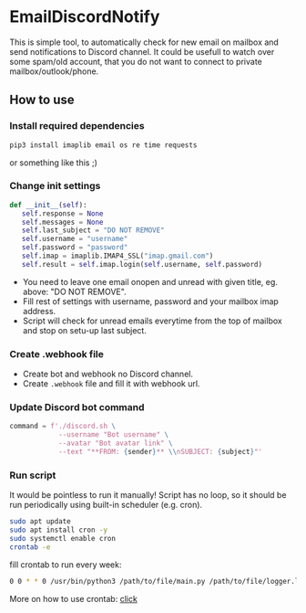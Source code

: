 # EmailDiscordNotify
This is simple tool, to automatically check for new email on mailbox and send 
notifications to Discord channel. It could be usefull to watch over some spam/old account, that
you do not want to connect to private mailbox/outlook/phone.

## How to use 

### Install required dependencies

```bash
pip3 install imaplib email os re time requests
```
or something like this ;) 

### Change init settings
 ```python 
 def __init__(self):
    self.response = None
    self.messages = None
    self.last_subject = "DO NOT REMOVE"
    self.username = "username"
    self.password = "password"
    self.imap = imaplib.IMAP4_SSL("imap.gmail.com")
    self.result = self.imap.login(self.username, self.password)
``` 
- You need to leave one email onopen and unread with given title, eg. above: "DO NOT REMOVE".
- Fill rest of settings with username, password and your mailbox imap address.
- Script will check for unread emails everytime from the top of mailbox and stop on setu-up last subject.

### Create .webhook file 
- Create bot and webhook no Discord channel.
- Create `.webhook` file and fill it with webhook url.

### Update Discord bot command 
``` python
command = f'./discord.sh \
            --username "Bot username" \
            --avatar "Bot avatar link" \
            --text "**FROM: {sender}** \\nSUBJECT: {subject}"'
```
### Run script

It would be pointless to run it manually! Script has no loop, so it should be run 
periodically using built-in scheduler (e.g. cron).
```bash
sudo apt update
sudo apt install cron -y
sudo systemctl enable cron
crontab -e
```
fill crontab to run every week:
```bash
0 0 * * 0 /usr/bin/python3 /path/to/file/main.py /path/to/file/logger.log
```

More on how to use crontab: [click](https://www.jcchouinard.com/python-automation-with-cron-on-mac/)
